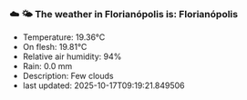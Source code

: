 ### ☁️ 🌤️  The weather in Florianópolis is: Florianópolis

- Temperature: 19.36°C
- On flesh: 19.81°C
- Relative air humidity: 94%
- Rain: 0.0 mm
- Description: Few clouds
- last updated: 2025-10-17T09:19:21.849506
